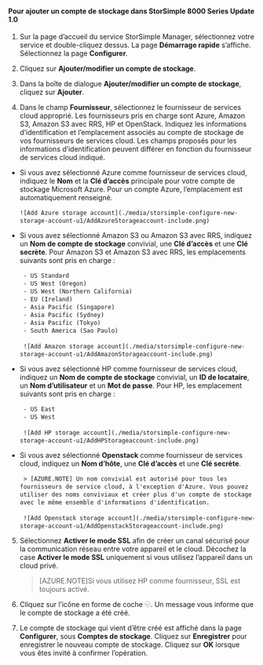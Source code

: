 <!--author=alkohli last changed: 9/17/15-->

#### Pour ajouter un compte de stockage dans StorSimple 8000 Series Update 1.0

1. Sur la page d’accueil du service StorSimple Manager, sélectionnez votre service et double-cliquez dessus. La page **Démarrage rapide** s’affiche. Sélectionnez la page **Configurer**.

2. Cliquez sur **Ajouter/modifier un compte de stockage**.

3. Dans la boîte de dialogue **Ajouter/modifier un compte de stockage**, cliquez sur **Ajouter**.

4. Dans le champ **Fournisseur**, sélectionnez le fournisseur de services cloud approprié. Les fournisseurs pris en charge sont Azure, Amazon S3, Amazon S3 avec RRS, HP et OpenStack. Indiquez les informations d’identification et l’emplacement associés au compte de stockage de vos fournisseurs de services cloud. Les champs proposés pour les informations d’identification peuvent différer en fonction du fournisseur de services cloud indiqué.
  - Si vous avez sélectionné Azure comme fournisseur de services cloud, indiquez le **Nom** et la **Clé d’accès** principale pour votre compte de stockage Microsoft Azure. Pour un compte Azure, l’emplacement est automatiquement renseigné.

        ![Add Azure storage account](./media/storsimple-configure-new-storage-account-u1/AddAzureStorageaccount-include.png)

 - Si vous avez sélectionné Amazon S3 ou Amazon S3 avec RRS, indiquez un **Nom de compte de stockage** convivial, une **Clé d’accès** et une **Clé secrète**. Pour Amazon S3 et Amazon S3 avec RRS, les emplacements suivants sont pris en charge :

		- US Standard
		- US West (Oregon)
		- US West (Northern California)
		- EU (Ireland)
		- Asia Pacific (Singapore)
		- Asia Pacific (Sydney)
		- Asia Pacific (Tokyo)
		- South America (Sao Paulo)

        ![Add Amazon storage account](./media/storsimple-configure-new-storage-account-u1/AddAmazonStorageaccount-include.png)
	  		
 - Si vous avez sélectionné HP comme fournisseur de services cloud, indiquez un **Nom de compte de stockage** convivial, un **ID de locataire**, un **Nom d’utilisateur** et un **Mot de passe**. Pour HP, les emplacement suivants sont pris en charge :

		- US East
		- US West
	  
        ![Add HP storage account](./media/storsimple-configure-new-storage-account-u1/AddHPStorageaccount-include.png)
	  		
 - Si vous avez sélectionné **Openstack** comme fournisseur de services cloud, indiquez un **Nom d’hôte**, une **Clé d’accès** et une **Clé secrète**.

        > [AZURE.NOTE] Un nom convivial est autorisé pour tous les fournisseurs de service cloud, à l'exception d'Azure. Vous pouvez utiliser des noms conviviaux et créer plus d'un compte de stockage avec le même ensemble d'informations d'identification.

        ![Add Openstack storage account](./media/storsimple-configure-new-storage-account-u1/AddOpenstackStorageaccount-include.png)

5. Sélectionnez **Activer le mode SSL** afin de créer un canal sécurisé pour la communication réseau entre votre appareil et le cloud. Décochez la case **Activer le mode SSL** uniquement si vous utilisez l’appareil dans un cloud privé.

      >[AZURE.NOTE]Si vous utilisez HP comme fournisseur, SSL est toujours activé.
  		
6. Cliquez sur l’icône en forme de coche ![icône en forme de coche](./media/storsimple-configure-new-storage-account/HCS_CheckIcon-include.png). Un message vous informe que le compte de stockage a été créé.

7. Le compte de stockage qui vient d’être créé est affiché dans la page **Configurer**, sous **Comptes de stockage**. Cliquez sur **Enregistrer** pour enregistrer le nouveau compte de stockage. Cliquez sur **OK** lorsque vous êtes invité à confirmer l’opération.

<!-------HONumber=Oct15_HO3-->
